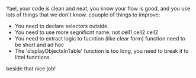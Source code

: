 Yael, your code is clean and neat, you know your flow is good, and you use lots of things that we don't know.
couople of things to improve:

- You need to declare selectors outside.
- You need to use more segnificnt name, not cell1 cell2 cell2
- You need to extract logic to fucntion (like clear form) function need to be short and ad hoc
- The 'displayObjectsInTable' function is too long, you need to break it to littel functions.

beside that nice job!
